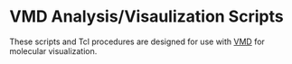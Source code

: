# VMD Analysis/Visaulization Scripts

These scripts and Tcl procedures are designed for use with
[VMD](https://www.ks.uiuc.edu/Research/vmd/) for molecular visualization.
